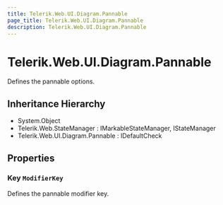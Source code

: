 ```yaml
---
title: Telerik.Web.UI.Diagram.Pannable
page_title: Telerik.Web.UI.Diagram.Pannable
description: Telerik.Web.UI.Diagram.Pannable
---
```


# Telerik.Web.UI.Diagram.Pannable

Defines the pannable options.

## Inheritance Hierarchy

* System.Object
* Telerik.Web.StateManager : IMarkableStateManager, IStateManager
* Telerik.Web.UI.Diagram.Pannable : IDefaultCheck

## Properties

###  Key `ModifierKey`

Defines the pannable modifier key.

